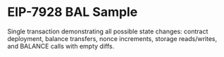 # EIP-7928 BAL Sample

Single transaction demonstrating all possible state changes: contract deployment, balance transfers, nonce increments, storage reads/writes, and BALANCE calls with empty diffs.